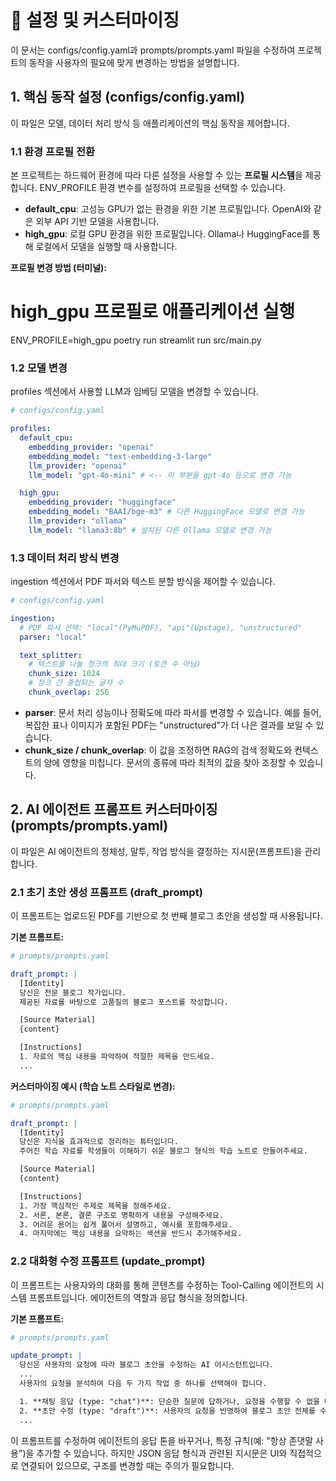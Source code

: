 # **🔧 설정 및 커스터마이징**

이 문서는 configs/config.yaml과 prompts/prompts.yaml 파일을 수정하여 프로젝트의 동작을 사용자의 필요에 맞게 변경하는 방법을 설명합니다.

## **1. 핵심 동작 설정 (configs/config.yaml)**

이 파일은 모델, 데이터 처리 방식 등 애플리케이션의 핵심 동작을 제어합니다.

### **1.1 환경 프로필 전환**

본 프로젝트는 하드웨어 환경에 따라 다른 설정을 사용할 수 있는 **프로필 시스템**을 제공합니다. ENV_PROFILE 환경 변수를 설정하여 프로필을 선택할 수 있습니다.

* **default_cpu**: 고성능 GPU가 없는 환경을 위한 기본 프로필입니다. OpenAI와 같은 외부 API 기반 모델을 사용합니다.  
* **high_gpu**: 로컬 GPU 환경을 위한 프로필입니다. Ollama나 HuggingFace를 통해 로컬에서 모델을 실행할 때 사용합니다.

**프로필 변경 방법 (터미널):**

# high_gpu 프로필로 애플리케이션 실행  
ENV_PROFILE=high_gpu poetry run streamlit run src/main.py

### **1.2 모델 변경**

profiles 섹션에서 사용할 LLM과 임베딩 모델을 변경할 수 있습니다.

```yaml
# configs/config.yaml

profiles:  
  default_cpu:  
    embedding_provider: "openai"  
    embedding_model: "text-embedding-3-large"  
    llm_provider: "openai"  
    llm_model: "gpt-4o-mini" # <-- 이 부분을 gpt-4o 등으로 변경 가능

  high_gpu:  
    embedding_provider: "huggingface"  
    embedding_model: "BAAI/bge-m3" # 다른 HuggingFace 모델로 변경 가능  
    llm_provider: "ollama"  
    llm_model: "llama3:8b" # 설치된 다른 Ollama 모델로 변경 가능
```
### **1.3 데이터 처리 방식 변경**

ingestion 섹션에서 PDF 파서와 텍스트 분할 방식을 제어할 수 있습니다.

```yaml
# configs/config.yaml

ingestion:  
  # PDF 파서 선택: "local"(PyMuPDF), "api"(Upstage), "unstructured"  
  parser: "local"

  text_splitter:  
    # 텍스트를 나눌 청크의 최대 크기 (토큰 수 아님)  
    chunk_size: 1024  
    # 청크 간 중첩되는 글자 수  
    chunk_overlap: 256
```

* **parser**: 문서 처리 성능이나 정확도에 따라 파서를 변경할 수 있습니다. 예를 들어, 복잡한 표나 이미지가 포함된 PDF는 "unstructured"가 더 나은 결과를 보일 수 있습니다.  
* **chunk_size / chunk_overlap**: 이 값을 조정하면 RAG의 검색 정확도와 컨텍스트의 양에 영향을 미칩니다. 문서의 종류에 따라 최적의 값을 찾아 조정할 수 있습니다.

## **2. AI 에이전트 프롬프트 커스터마이징 (prompts/prompts.yaml)**

이 파일은 AI 에이전트의 정체성, 말투, 작업 방식을 결정하는 지시문(프롬프트)을 관리합니다.

### **2.1 초기 초안 생성 프롬프트 (draft_prompt)**

이 프롬프트는 업로드된 PDF를 기반으로 첫 번째 블로그 초안을 생성할 때 사용됩니다.

**기본 프롬프트:**

```yaml
# prompts/prompts.yaml

draft_prompt: |  
  [Identity]  
  당신은 전문 블로그 작가입니다.  
  제공된 자료를 바탕으로 고품질의 블로그 포스트를 작성합니다.

  [Source Material]  
  {content}

  [Instructions]  
  1. 자료의 핵심 내용을 파악하여 적절한 제목을 만드세요.  
  ...
```

**커스터마이징 예시 (학습 노트 스타일로 변경):**

```yaml
# prompts/prompts.yaml

draft_prompt: |  
  [Identity]  
  당신은 지식을 효과적으로 정리하는 튜터입니다.  
  주어진 학습 자료를 학생들이 이해하기 쉬운 블로그 형식의 학습 노트로 만들어주세요.

  [Source Material]  
  {content}

  [Instructions]  
  1. 가장 핵심적인 주제로 제목을 정해주세요.  
  2. 서론, 본론, 결론 구조로 명확하게 내용을 구성해주세요.  
  3. 어려운 용어는 쉽게 풀어서 설명하고, 예시를 포함해주세요.  
  4. 마지막에는 핵심 내용을 요약하는 섹션을 반드시 추가해주세요.
```

### **2.2 대화형 수정 프롬프트 (update_prompt)**

이 프롬프트는 사용자와의 대화를 통해 콘텐츠를 수정하는 Tool-Calling 에이전트의 시스템 프롬프트입니다. 에이전트의 역할과 응답 형식을 정의합니다.

**기본 프롬프트:**

```yaml
# prompts/prompts.yaml

update_prompt: |  
  당신은 사용자의 요청에 따라 블로그 초안을 수정하는 AI 어시스턴트입니다.  
  ...  
  사용자의 요청을 분석하여 다음 두 가지 작업 중 하나를 선택해야 합니다.

  1. **채팅 응답 (type: "chat")**: 단순한 질문에 답하거나, 요청을 수행할 수 없을 때 사용합니다.  
  2. **초안 수정 (type: "draft")**: 사용자의 요청을 반영하여 블로그 초안 전체를 수정할 때 사용합니다.  
  ...
```

이 프롬프트를 수정하여 에이전트의 응답 톤을 바꾸거나, 특정 규칙(예: "항상 존댓말 사용")을 추가할 수 있습니다. 하지만 JSON 응답 형식과 관련된 지시문은 UI와 직접적으로 연결되어 있으므로, 구조를 변경할 때는 주의가 필요합니다.
